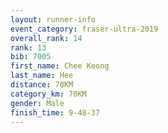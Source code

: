 ```yaml
---
layout: runner-info 
event_category: fraser-ultra-2019 
overall_rank: 14
rank: 13
bib: 7005
first_name: Chee Keong
last_name: Hee
distance: 70KM
category_km: 70KM
gender: Male
finish_time: 9-48-37
---
```

